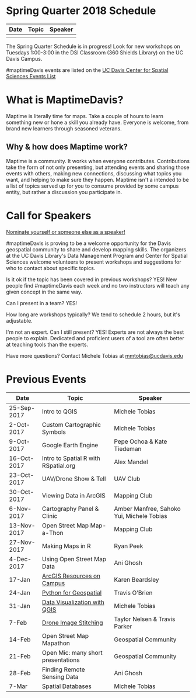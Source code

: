 # Spring Quarter 2018 Schedule

|Date	|Topic	|Speaker
|---|---|---
|	|	|

The Spring Quarter Schedule is in progress!  Look for new workshops on Tuesdays 1:00-3:00 in the DSI Classroom (360 Shields Library) on the UC Davis Campus.


#maptimeDavis events are listed on the <a href="https://spatial.ucdavis.edu/events/">UC Davis Center for Spatial Sciences Events List</a>

# What is MaptimeDavis?
Maptime is literally time for maps. Take a couple of hours to learn something new or hone a skill you already have.  Everyone is welcome, from brand new learners through seasoned veterans.

## Why & how does Maptime work?
Maptime is a community.  It works when everyone contributes.  Contributions take the form of not only presenting, but attending events and sharing those events with others, making new connections, discussing what topics you want, and helping to make sure they happen.  Maptime isn't a intended to be a list of topics served up for you to consume provided by some campus entity, but rather a discussion you participate in.

# Call for Speakers
<a href="https://docs.google.com/forms/d/e/1FAIpQLSdDjQFZ7U_xNC5yYrlvwt1g3qBXzgFMizXIQXsu1HVD_OaYSQ/viewform?usp=sf_link">Nominate yourself or someone else as a speaker!</a>  

#maptimeDavis is proving to be a welcome opportunity for the Davis geospatial community to share and develop mapping skills.  The organizers at the UC Davis Library's Data Management Program and Center for Spatial Sciences welcome volunteers to present workshops and suggestions for who to contact about specific topics.

Is it ok if the topic has been covered in previous workshops?  YES!  New people find #maptimeDavis each week and no two instructors will teach any given concept in the same way.

Can I present in a team?  YES! 

How long are workshops typically?  We tend to schedule 2 hours, but it's adjustable.

I'm not an expert. Can I still present?  YES!  Experts are not always the best people to explain. Dedicated and proficient users of a tool are often better at teaching tools than the experts.

Have more questions?  Contact Michele Tobias at mmtobias@ucdavis.edu

# Previous Events

|Date	|Topic	|Speaker
|---|---|---
|25-Sep-2017	|Intro to QGIS	|Michele Tobias
|2-Oct-2017	|Custom Cartographic Symbols	|Michele Tobias
|9-Oct-2017	|Google Earth Engine	|Pepe Ochoa & Kate Tiedeman
|16-Oct-2017	|Intro to Spatial R with RSpatial.org	|Alex Mandel
|23-Oct-2017	|UAV/Drone Show & Tell	|UAV Club
|30-Oct-2017	|Viewing Data in ArcGIS	|Mapping Club
|6-Nov-2017	|Cartography Panel & Clinic	|Amber Manfree, Sahoko Yui, Michele Tobias
|13-Nov-2017	|Open Street Map Map-a-Thon	|Mapping Club
|27-Nov-2017	|Making Maps in R	|Ryan Peek
|4-Dec-2017	|Using Open Street Map Data	|Ani Ghosh
|17-Jan	|[ArcGIS Resources on Campus](ArcGISResourcesOnCampus)	|Karen Beardsley
|24-Jan	|[Python for Geospatial](PythonGeospatial)	|Travis O’Brien
|31-Jan	|[Data Visualization with QGIS](DataVisualizationWithQGIS)	|Michele Tobias
|7-Feb	|[Drone Image Stitching](DroneImageStitch)	|Taylor Nelsen & Travis Parker
|14-Feb	|Open Street Map Mapathon	|Geospatial Community
|21-Feb	|Open Mic: many short presentations	|Geospatial Community
|28-Feb	|Finding Remote Sensing Data	|Ani Ghosh
|7-Mar	|Spatial Databases	|Michele Tobias

